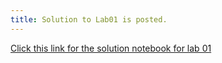```yaml
---
title: Solution to Lab01 is posted. 
---
```


[Click this link for the solution notebook for lab 01](http://datahub.cs.umass.edu/hub/user-redirect/git-sync?repo=https://github.com/umass-data-science/materials-fa18&subPath=lab/lab01/lab01.ipynb)

